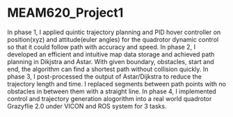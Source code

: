 # MEAM620_Project1

 In phase 1, I applied quintic trajectory planning and PID hover controller on position(xyz) and attitude(euler angles) for the quadrotor dynamic control so that it could follow path with accuracy and speed.
 In phase 2, I developed an efficient and intuitive map data storage and achieved path planning in Dikjstra and Astar. With given boundary, obstacles, start and end, the algorithm can find a shortest path without collision quickly.
 In phase 3, I post-processed the output of Astar/Dijkstra to reduce the trajectory length and time. I replaced segments between path points with no obstacles in between them with a straight line. 
 In phase 4, I implemented control and trajectory generation alogorithm into a real world quadrotor Grazyflie 2.0 under VICON and ROS system for 3 tasks.
